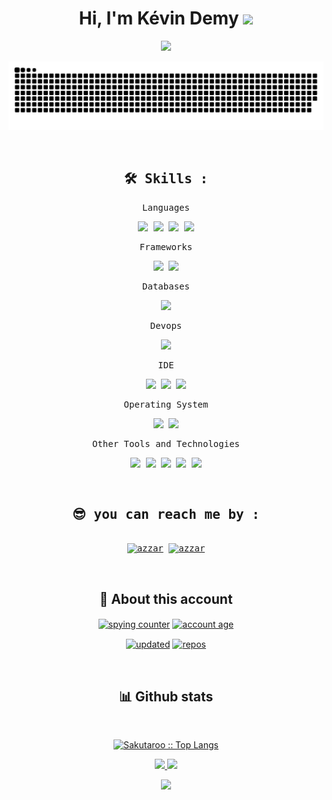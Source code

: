 <h1 align="center">Hi, I'm Kévin Demy <img src="https://media.giphy.com/media/hvRJCLFzcasrR4ia7z/giphy.gif" width="35"></h1>
<p align="center">
  <a href="https://github.com/DenverCoder1/readme-typing-svg"><img src="https://readme-typing-svg.herokuapp.com?lines=Programmer;EPITECH+Student;Always%20learning%20new%20things;Bordeaux%20|%20France%20&center=true&width=500&height=50"></a>
</p>

<div align="center">
  <a href="https://github.com/1999AZZAR/1999AZZAR/blob/main/resources/img/grid-snake.svg">
  <img  src="https://github.com/1999AZZAR/1999AZZAR/blob/main/resources/img/grid-snake.svg"
       alt="snake" /></a>
</div>

&nbsp;

<div>
  <samp>
    <h2 align="center">🛠 Skills :</h2>
     <p align="center"> Languages </p>
      <p align="center">
        <img src="https://img.shields.io/badge/C-00599C?style=for-the-badge&logo=c&logoColor=white">
        <img src="https://img.shields.io/badge/PYTHON-4B8BBE?style=for-the-badge&logo=python&logoColor=white">
        <img src="https://img.shields.io/badge/HTML5-E34F26?style=for-the-badge&logo=html5&logoColor=white">
        <img src="https://img.shields.io/badge/CSS3-E31B5F?style=for-the-badge&logo=css3&logoColor=white">
      </p>
     </p>
     <p align="center"> Frameworks </p>
      <p align="center">
       <img src="https://img.shields.io/badge/Express.js-000000?style=for-the-badge&logo=express&logoColor=white">
       <img src="https://img.shields.io/badge/Node.js-339933?style=for-the-badge&logo=nodedotjs&logoColor=white">
      </p>
   </p>
   <p align="center"> Databases </p>
      <p align="center">
       <img src="https://img.shields.io/badge/MySQL-00000F?style=for-the-badge&logo=mysql&logoColor=white">
      </p>
   </p>
   <p align="center"> Devops </p>
      <p align="center">
       <img src="https://img.shields.io/badge/Docker-00000F?style=for-the-badge&logo=Docker&logoColor=white">
      </p>
   </p>
   <p align="center"> IDE </p>
      <p align="center">
       <img src="https://img.shields.io/badge/jetbrains-FFFFFF?&style=for-the-badge&logo=JetBrains&logoColor=black">
       <img src="https://img.shields.io/badge/Visual_Studio_Code-0078D4?style=for-the-badge&logo=visual%20studio%20code&logoColor=white">
       <img src="https://img.shields.io/badge/sublime_text-%23575757.svg?&style=for-the-badge&logo=sublime-text&logoColor=important">
      </p>
   </p>
   <p align="center"> Operating System </p>
      <p align="center">
       <img src="https://img.shields.io/badge/Linux-FCC624?style=for-the-badge&logo=linux&logoColor=black">
       <img src="https://img.shields.io/badge/Windows-0078D6?style=for-the-badge&logo=windows&logoColor=white">
      </p>
   </p>
   <p align="center"> Other Tools and Technologies  </p>
      <p align="center">
       <img src="https://img.shields.io/badge/Git-F05032?style=for-the-badge&logo=git&logoColor=white">
       <img src="https://img.shields.io/badge/Postman-FF6C37?style=for-the-badge&logo=Postman&logoColor=white">
       <img src="https://img.shields.io/badge/Shell_Script-121011?style=for-the-badge&logo=gnu-bash&logoColor=white">
       <img src="https://img.shields.io/badge/Markdown-000000?style=for-the-badge&logo=markdown&logoColor=white">
       <img src="https://img.shields.io/badge/LATEX-FFFFFF?style=for-the-badge&logo=LaTeX&logoColor=black">
      </p>
   </p>
 </samp>
</div>

&nbsp;

<div>
  <samp>
    <h2 align="center">😎 you can reach me by :</h2>
    <p align="center">
      <br/>
      <a href="https://www.linkedin.com/in/kevindemy/" target="blank"><img align="center"
         src="https://img.shields.io/badge/linkedin-%231DA1F2.svg?style=for-the-badge&logo=linkedin&logoColor=white"
         alt="azzar" height="30"/></a>
      <a href="mailto:kevin.demy@epitech.eu" target="blank"><img align="center"
         src="https://img.shields.io/badge/kevin.demy@epitech.eu-0078D4.svg?style=for-the-badge&logo=Microsoft+Outlook&logoColor=white"
         alt="azzar" height="30"/></a>
    </p>
  </samp>
</div>

&nbsp;

<div>
<h2 align="center">🧮 About this account</h2>
 <p align="center">
  <a href="github.com/Sakutaroo" target="blank"><img align="center" 
     src="https://badges.pufler.dev/visits/Sakutaroo/Sakutaroo?style=for-the-badge&color=e74c3c&logo=github&label=Spying+Counter"
     alt="spying counter" /></a>
  <a href="github.com/Sakutaroo" target="blank"><img align="center" 
     src="https://badges.pufler.dev/years/Sakutaroo/?style=for-the-badge&color=27a4fb&logo=github&label=Account+Age"
     alt="account age" /></a>
  </p>
  <p align="center">
  <a href="github.com/Sakutaroo" target="blank"><img align="center" 
     src="https://badges.pufler.dev/updated/Sakutaroo/Sakutaroo?style=for-the-badge&color=ff00b4&logo=github&label=Profile+Updated"
     alt="updated" /></a>
  <a href="github.com/Sakutaroo" target="blank"><img align="center" 
     src="https://badges.pufler.dev/repos/Sakutaroo/?style=for-the-badge&color=251ee7&logo=github&label=Public+Repos"
     alt="repos" /></a>
 </p>
</div>

&nbsp;

<div>
    <h2 align="center"> 📊 Github stats </h2>
      <br/>
        <p align="center">
          <a href="https://github.com/Sakutaroo/">
          <img src="https://github-readme-stats.vercel.app/api/top-langs/?username=Sakutaroo&langs_count=6&theme=radical&layout=compact&hide_border=true" alt="Sakutaroo :: Top Langs" /></a>
        </p>
        <p align="center">
          <a href="https://github.com/Sakutaroo/">
          <img width="49.5%" src="https://github-readme-stats.vercel.app/api?username=Sakutaroo&show_icons=true&theme=radical&hide_border=true" />
          <img width="49.5%" src="https://github-readme-streak-stats.herokuapp.com/?user=Sakutaroo&theme=radical&hide_border=true" />
          </a>
       </p>
       <p align="center">
          <a href="https://github.com/Sakutaroo/">
          <img src="https://github-profile-trophy.vercel.app/?username=Sakutaroo&theme=radical&no-frame=true&row=1&&margin-w=30&no-bg=true&count_private=true" />
          </a>
       </p>
     <br>
  </div>
